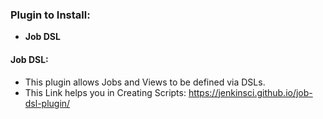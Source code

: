 ### Plugin to Install:
- **Job DSL**

#### Job DSL:
- This plugin allows Jobs and Views to be defined via DSLs.
- This Link helps you in Creating Scripts:
<a>https://jenkinsci.github.io/job-dsl-plugin/</a>